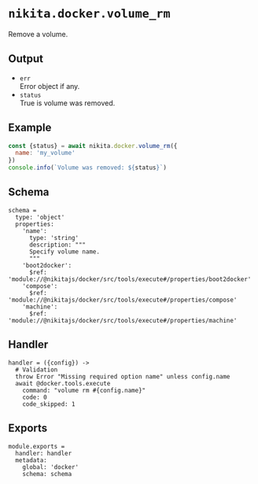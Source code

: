 
# `nikita.docker.volume_rm`

Remove a volume.

## Output

* `err`   
  Error object if any.
* `status`   
  True is volume was removed.

## Example

```js
const {status} = await nikita.docker.volume_rm({
  name: 'my_volume'
})
console.info(`Volume was removed: ${status}`)
```

## Schema

    schema =
      type: 'object'
      properties:
        'name':
          type: 'string'
          description: """
          Specify volume name.
          """
        'boot2docker':
          $ref: 'module://@nikitajs/docker/src/tools/execute#/properties/boot2docker'
        'compose':
          $ref: 'module://@nikitajs/docker/src/tools/execute#/properties/compose'
        'machine':
          $ref: 'module://@nikitajs/docker/src/tools/execute#/properties/machine'

## Handler

    handler = ({config}) ->
      # Validation
      throw Error "Missing required option name" unless config.name
      await @docker.tools.execute
        command: "volume rm #{config.name}"
        code: 0
        code_skipped: 1

## Exports

    module.exports =
      handler: handler
      metadata:
        global: 'docker'
        schema: schema
